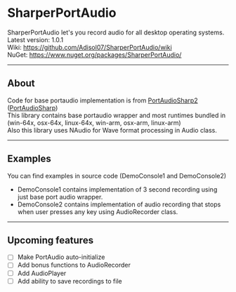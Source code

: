 # SharperPortAudio
SharperPortAudio let's you record audio for all desktop operating systems.\
Latest version: 1.0.1\
Wiki: https://github.com/Adisol07/SharperPortAudio/wiki \
NuGet: https://www.nuget.org/packages/SharperPortAudio/
___
## About
Code for base portaudio implementation is from [PortAudioSharp2](https://github.com/csukuangfj/PortAudioSharp2/tree/master) ([PortAudioSharp](https://github.com/BeaQueen/portaudiosharp))\
This library contains base portaudio wrapper and most runtimes bundled in (win-64x, osx-64x, linux-64x, win-arm, osx-arm, linux-arm)\
Also this library uses NAudio for Wave format processing in Audio class.
___
## Examples
You can find examples in source code (DemoConsole1 and DemoConsole2)
- DemoConsole1 contains implementation of 3 second recording using just base port audio wrapper.
- DemoConsole2 contains implementation of audio recording that stops when user presses any key using AudioRecorder class.
___
## Upcoming features
 - [ ] Make PortAudio auto-initialize
 - [ ] Add bonus functions to AudioRecorder
 - [ ] Add AudioPlayer
 - [ ] Add ability to save recordings to file
